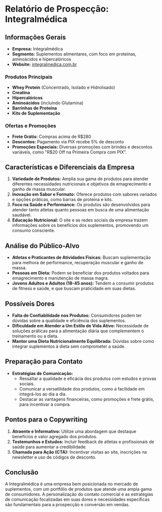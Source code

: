 # Relatório de Prospecção: Integralmédica

## Informações Gerais
- **Empresa:** Integralmédica
- **Segmento:** Suplementos alimentares, com foco em proteínas, aminoácidos e hipercalóricos
- **Website:** [integralmedica.com.br](http://www.integralmedica.com.br)

### Produtos Principais
- **Whey Protein** (Concentrado, Isolado e Hidrolisado)
- **Creatina**
- **Hipercalóricos**
- **Aminoácidos** (incluindo Glutamina)
- **Barrinhas de Proteína**
- **Kits de Suplementação**

### Ofertas e Promoções
- **Frete Grátis:** Compras acima de R$280
- **Descontos:** Pagamento via PIX recebe 5% de desconto
- **Promoções Especiais:** Diversas promoções com brindes e descontos variáveis, como "R$20 Off na Primeira Compra com PIX".

## Características e Diferenciais da Empresa
1. **Variedade de Produtos:** Amplia sua gama de produtos para atender diferentes necessidades nutricionais e objetivos de emagrecimento e ganho de massa muscular.
2. **Inovação em Sabor e Formato:** Oferece produtos com sabores variados e opções práticas, como barras de proteína e kits.
3. **Foco na Saúde e Performance:** Os produtos são desenvolvidos para atender tanto atletas quanto pessoas em busca de uma alimentação saudável.
4. **Educação Nutricional:** O site e as redes sociais da empresa trazem informações sobre os benefícios dos suplementos, promovendo um consumo consciente.

## Análise do Público-Alvo
- **Atletas e Praticantes de Atividades Físicas:** Buscam suplementação para melhora de performance, recuperação muscular e ganho de massa.
- **Pessoas em Dieta:** Podem se beneficiar dos produtos voltados para emagrecimento e manutenção de massa magra.
- **Jovens Adultos e Adultos (18-45 anos):** Tendem a consumir produtos de fitness e saúde, e que buscam praticidade em suas dietas.

## Possíveis Dores
- **Falta de Confiabilidade nos Produtos:** Consumidores podem ter dúvidas sobre a qualidade e eficiência dos suplementos.
- **Dificuldade em Atender a Um Estilo de Vida Ativo:** Necessidade de soluções práticas para a alimentação diária que complementem o treinamento ou a dieta.
- **Manter uma Dieta Nutricionalmente Equilibrada:** Dúvidas sobre como integrar suplementos à dieta sem comprometer a saúde.

## Preparação para Contato
- **Estratégias de Comunicação:**
  - Ressaltar a qualidade e eficácia dos produtos com estudos e provas sociais.
  - Comunicar a versatilidade dos produtos, como a facilidade em integrá-los ao dia a dia.
  - Destacar as vantagens financeiras, como promoções e frete grátis, para incentivar a compra.

## Pontos para o Copywriting
1. **Atraente e Informativo:** Utilize uma abordagem que destaque benefícios e valor agregado dos produtos.
2. **Testemunhos e Estudos:** Incluir feedback de atletas e profissionais de saúde para aumentar a credibilidade.
3. **Chamada para Ação (CTA):** Incentivar visitas ao site, inscrições na newsletter e uso de códigos de desconto.

## Conclusão
A Integralmédica é uma empresa bem posicionada no mercado de suplementos, com um portfólio de produtos que atende uma ampla gama de consumidores. A personalização do contato comercial e as estratégias de comunicação focalizadas em suas dores e necessidades específicas são fundamentais para a prospecção e conversão em vendas.